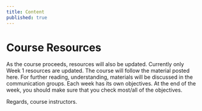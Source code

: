 ```yaml
---
title: Content
published: true
---
```


# Course Resources

As the course proceeds, resources will also be updated. Currently only Week 1 resources are updated. The course will follow the material posted here. For further reading, understanding, materials will be discussed in the communication groups. Each week has its own objectives. At the end of the week, you should make sure that you check most/all of the objectives. 

Regards, course instructors. 
